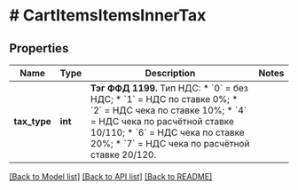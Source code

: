 # # CartItemsItemsInnerTax

## Properties

Name | Type | Description | Notes
------------ | ------------- | ------------- | -------------
**tax_type** | **int** | __Тэг ФФД 1199.__ Тип НДС:   * &#x60;0&#x60; &#x3D; без НДС;    * &#x60;1&#x60; &#x3D; НДС по ставке 0%;    * &#x60;2&#x60; &#x3D; НДС чека по ставке 10%;    * &#x60;4&#x60; &#x3D; НДС чека по расчётной ставке 10/110;    * &#x60;6&#x60; &#x3D; НДС чека по ставке 20%;   * &#x60;7&#x60; &#x3D; НДС чека по расчётной ставке 20/120. |

[[Back to Model list]](../../README.md#models) [[Back to API list]](../../README.md#endpoints) [[Back to README]](../../README.md)
